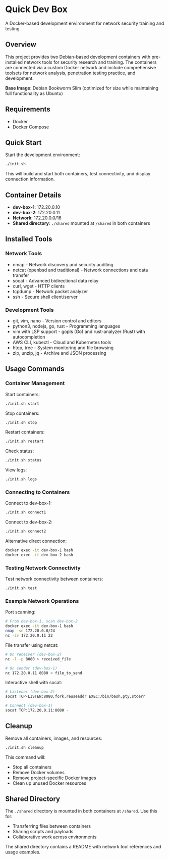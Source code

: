 # Quick Dev Box

A Docker-based development environment for network security training and testing.

## Overview

This project provides two Debian-based development containers with pre-installed network tools for security research and training. The containers are connected via a custom Docker network and include comprehensive toolsets for network analysis, penetration testing practice, and development.

**Base Image**: Debian Bookworm Slim (optimized for size while maintaining full functionality as Ubuntu)

## Requirements

* Docker
* Docker Compose

## Quick Start

Start the development environment:

```sh
./init.sh
```

This will build and start both containers, test connectivity, and display connection information.

## Container Details

* **dev-box-1**: 172.20.0.10
* **dev-box-2**: 172.20.0.11
* **Network**: 172.20.0.0/16
* **Shared directory**: `./shared` mounted at `/shared` in both containers

## Installed Tools

### Network Tools
* nmap - Network discovery and security auditing
* netcat (openbsd and traditional) - Network connections and data transfer
* socat - Advanced bidirectional data relay
* curl, wget - HTTP clients
* tcpdump - Network packet analyzer
* ssh - Secure shell client/server

### Development Tools
* git, vim, nano - Version control and editors
* python3, nodejs, go, rust - Programming languages
* vim with LSP support - gopls (Go) and rust-analyzer (Rust) with autocompletion
* AWS CLI, kubectl - Cloud and Kubernetes tools
* htop, tree - System monitoring and file browsing
* zip, unzip, jq - Archive and JSON processing

## Usage Commands

### Container Management

Start containers:
```sh
./init.sh start
```

Stop containers:
```sh
./init.sh stop
```

Restart containers:
```sh
./init.sh restart
```

Check status:
```sh
./init.sh status
```

View logs:
```sh
./init.sh logs
```

### Connecting to Containers

Connect to dev-box-1:
```sh
./init.sh connect1
```

Connect to dev-box-2:
```sh
./init.sh connect2
```

Alternative direct connection:
```sh
docker exec -it dev-box-1 bash
docker exec -it dev-box-2 bash
```

### Testing Network Connectivity

Test network connectivity between containers:
```sh
./init.sh test
```

### Example Network Operations

Port scanning:
```sh
# From dev-box-1, scan dev-box-2
docker exec -it dev-box-1 bash
nmap -sn 172.20.0.0/24
nc -zv 172.20.0.11 22
```

File transfer using netcat:
```sh
# On receiver (dev-box-2)
nc -l -p 8080 > received_file

# On sender (dev-box-1)
nc 172.20.0.11 8080 < file_to_send
```

Interactive shell with socat:
```sh
# Listener (dev-box-2)
socat TCP-LISTEN:8080,fork,reuseaddr EXEC:/bin/bash,pty,stderr

# Connect (dev-box-1)
socat TCP:172.20.0.11:8080 -
```

## Cleanup

Remove all containers, images, and resources:
```sh
./init.sh cleanup
```

This command will:
* Stop all containers
* Remove Docker volumes
* Remove project-specific Docker images
* Clean up unused Docker resources

## Shared Directory

The `./shared` directory is mounted in both containers at `/shared`. Use this for:
* Transferring files between containers
* Sharing scripts and payloads
* Collaborative work across environments

The shared directory contains a README with network tool references and usage examples.
